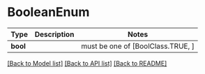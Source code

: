 # BooleanEnum

Type | Description | Notes
------------- | ------------- | -------------
**bool** |  |  must be one of [BoolClass.TRUE, ]

[[Back to Model list]](../README.md#documentation-for-models) [[Back to API list]](../README.md#documentation-for-api-endpoints) [[Back to README]](../README.md)

